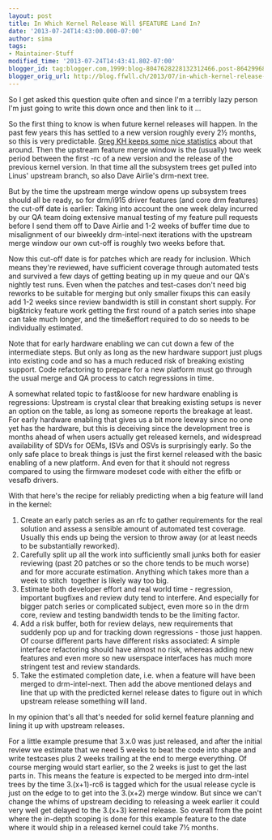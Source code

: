 ```yaml
---
layout: post
title: In Which Kernel Release Will $FEATURE Land In?
date: '2013-07-24T14:43:00.000-07:00'
author: sima
tags:
- Maintainer-Stuff
modified_time: '2013-07-24T14:43:41.802-07:00'
blogger_id: tag:blogger.com,1999:blog-8047628228132312466.post-8642996882842482489
blogger_orig_url: http://blog.ffwll.ch/2013/07/in-which-kernel-release-will-feature.html
---
```


So I get asked this question quite often and since I'm a terribly lazy person
I'm just going to write this down once and then link to it ...

<!--more-->

So the first thing to know is when future kernel releases will happen. In the
past few years this has settled to a new version roughly every 2½ months, so
this is very predictable. <a
href="http://www.kroah.com/log/blog/2013/07/01/3-dot-10-kernel-development-rate/">Greg
KH keeps some nice statistics</a> about that around. Then the upstream feature
merge window is the (usually) two week period between the first -rc of a new
version and the release of the previous kernel version. In that time all the
subsystem trees get pulled into Linus' upstream branch, so also Dave Airlie's
drm-next tree.

But by the time the upstream merge window opens up subsystem trees should all be
ready, so for drm/i915 driver features (and core drm features) the cut-off date
is earlier: Taking into account the one week delay incurred by our QA team doing
extensive manual testing of my feature pull requests before I send them off to
Dave Airlie and 1-2 weeks of buffer time due to misalignment of our biweekly
drm-intel-next iterations with the upstream merge window our own cut-off is
roughly two weeks before that.

Now this cut-off date is for patches which are ready for inclusion. Which means
they're reviewed, have sufficient coverage through automated tests and survived
a few days of getting beating up in my queue and our QA's nightly test runs.
Even when the patches and test-cases don't need big reworks to be suitable for
merging but only smaller fixups this can easily add 1-2 weeks since review
bandwidth is still in constant short supply. For big&amp;tricky feature work
getting the first round of a patch series into shape can take much longer, and
the time&amp;effort required to do so needs to be individually estimated.

Note that for early hardware enabling we can cut down a few of the intermediate
steps. But only as long as the new hardware support just plugs into existing
code and so has a much reduced risk of breaking existing support. Code
refactoring to prepare for a new platform must go through the usual merge and QA
process to catch regressions in time.

A somewhat related topic to fast&amp;loose for new hardware enabling is
regressions: Upstream is crystal clear that breaking existing setups is never an
option on the table, as long as someone reports the breakage at least. For early
hardware enabling that gives us a bit more leeway since no one yet has the
hardware, but this is deceiving since the development tree is months ahead of
when users actually get released kernels, and widespread availability of SDVs
for OEMs, ISVs and OSVs is surprisingly early. So the only safe place to break
things is just the first kernel released with the basic enabling of a new
platform. And even for that it should not regress compared to using the firmware
modeset code with either the efifb or vesafb drivers.

With that here's the recipe for reliably predicting when a big feature will land
in the kernel:

1. Create an early patch series as an rfc to gather requirements for the
real solution and assess a sensible amount of automated test coverage. Usually
this ends up being the version to throw away (or at least needs to be
substantially reworked).
2. Carefully split up all the work into sufficiently small junks both for easier
reviewing (past 20 patches or so the chore tends to be much worse) and for more
accurate estimation. Anything which takes more than a week to stitch&nbsp;
together is likely way too big.
3. Estimate both developer effort and real world time - regression, important
bugfixes and review duty tend to interfere. And especially for bigger patch
series or complicated subject, even more so in the drm core, review and testing
bandwidth tends to be the limiting factor.
4. Add a risk buffer, both for review delays, new requirements that suddenly pop
up and for tracking down regressions - those just happen. Of course different
parts have different risks associated: A simple interface refactoring should
have almost no risk, whereas adding new features and even more so new userspace
interfaces has much more stringent test and review standards.
5. Take the estimated completion date, i.e. when a feature will have been merged
to drm-intel-next. Then add the above mentioned delays and line that up with the
predicted kernel release dates to figure out in which upstream release something
will land.

In my opinion that's all that's needed for solid kernel feature planning and
lining it up with upstream releases.

For a little example presume that 3.x.0 was just released, and after the initial
review we estimate that we need 5 weeks to beat the code into shape and write
testcases plus 2 weeks trailing at the end to merge everything. Of course
merging would start earlier, so the 2 weeks is just to get the last parts in.
This means the feature is expected to be merged into drm-intel trees by the time
3.(x+1)-rc6 is tagged which for the usual release cycle is just on the edge to
to get into the 3.(x+2) merge window. But since we can't change the whims of
upstream deciding to releasing a week earlier it could very well get delayed to
the 3.(x+3) kernel release. So overall from the point where the in-depth scoping
is done for this example feature to the date where it would ship in a released
kernel could take 7½ months.
